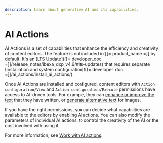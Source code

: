 ```yaml
---
description: Learn about generative AI and its capabilities.
---
```


# AI Actions

AI Actions is a set of capabilities that enhance the efficiency and creativity of content editors.
The feature is not included in [[= product_name =]] by default.
It's an [LTS Update]([[= developer_doc =]]/release_notes/ibexa_dxp_v4.6/#lts-updates) that requires separate [installation and system configuration]([[= developer_doc =]]/ai_actions/install_ai_actions/).

Once AI Actions are installed and configured, content editors with `Action configuration/View` and `Action configuration/Execute` permissions have access to AI-driven tools.
For example, they can [enhance or improve the text](create_edit_content_items.md#ai-assistant) that they have written, or [generate alternative text](upload_images.md#ai) for images.

If you have the right permissions, you can decide what capabilities are available to the editors by enabling AI actions.
You can also modify the parameters of individual AI actions, to control the creativity of the AI or the cost involved with using it.

For more information, see [Work with AI actions](work_with_ai_actions.md#edit-existing-ai-actions).

